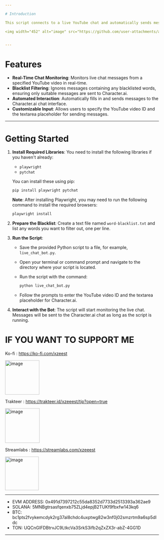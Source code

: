 ```yaml
---

# Introduction

This script connects to a live YouTube chat and automatically sends messages to a Character.ai chat based on the messages received in the live chat. It filters out messages containing certain blacklisted words to ensure only appropriate messages are sent. The script uses the Playwright library for browser automation and Pytchat for retrieving live chat messages.

<img width="452" alt="image" src="https://github.com/user-attachments/assets/29128c9d-6fd6-4368-b631-d050e922ebd7">


---
```


# Features

- **Real-Time Chat Monitoring**: Monitors live chat messages from a specified YouTube video in real-time.
- **Blacklist Filtering**: Ignores messages containing any blacklisted words, ensuring only suitable messages are sent to Character.ai.
- **Automated Interaction**: Automatically fills in and sends messages to the Character.ai chat interface.
- **Customizable Input**: Allows users to specify the YouTube video ID and the textarea placeholder for sending messages.

---

# Getting Started

1. **Install Required Libraries**: You need to install the following libraries if you haven't already:
   - `playwright`
   - `pytchat`

   You can install these using pip:

   ```bash
   pip install playwright pytchat
   ```

   **Note**: After installing Playwright, you may need to run the following command to install the required browsers:

   ```bash
   playwright install
   ```

2. **Prepare the Blacklist**: Create a text file named `word-blacklist.txt` and list any words you want to filter out, one per line.

3. **Run the Script**:
   - Save the provided Python script to a file, for example, `live_chat_bot.py`.
   - Open your terminal or command prompt and navigate to the directory where your script is located.
   - Run the script with the command:

     ```bash
     python live_chat_bot.py
     ```

   - Follow the prompts to enter the YouTube video ID and the textarea placeholder for Character.ai.

4. **Interact with the Bot**: The script will start monitoring the live chat. Messages will be sent to the Character.ai chat as long as the script is running.

# IF YOU WANT TO SUPPORT ME
Ko-fi : https://ko-fi.com/xzeest

<img width="112" alt="image" src="https://github.com/user-attachments/assets/e9767543-a0cd-4a95-b89c-a38acd5c2d2d">

Trakteer : https://trakteer.id/xzeeest/tip?open=true

<img width="113" alt="image" src="https://github.com/user-attachments/assets/cb2618f6-a5d3-41cb-866f-e9d5faeeaf8b">

Streamlabs : https://streamlabs.com/xzeeest

<img width="110" alt="image" src="https://github.com/user-attachments/assets/27f5f15f-462e-49fe-b774-ccf3efb5cfc0">


---

- EVM ADDRESS: 0x491d7397212c55da8352d7733d2513393a362ae9
- SOLANA: 5MNBgtrsasfqenxb75ZLjd4epjB2TUKf9fbxfw143kq6
- BTC: bc1pts2fvykemcdyk2rg37al8chdc4uxptwg82w3nf0j02smzrtm9a6sp5dldc
- TON: UQCnGIFDBtrvJC9LtkcVa3SrkS3ifb2qZxZX3r-abZ-4GG1D

---

